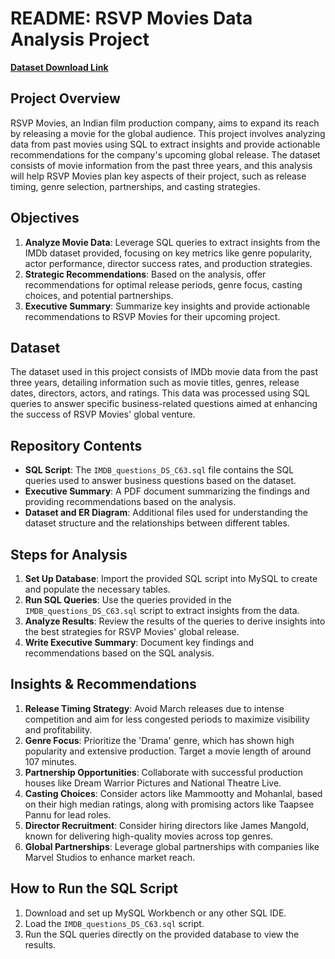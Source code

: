 # README: RSVP Movies Data Analysis Project

[**Dataset Download Link**](https://1024terabox.com/s/1UE2gtMB5QGvv2uwLNcuGBw)

## Project Overview

RSVP Movies, an Indian film production company, aims to expand its reach by releasing a movie for the global audience. This project involves analyzing data from past movies using SQL to extract insights and provide actionable recommendations for the company's upcoming global release. The dataset consists of movie information from the past three years, and this analysis will help RSVP Movies plan key aspects of their project, such as release timing, genre selection, partnerships, and casting strategies.

## Objectives

1. **Analyze Movie Data**: Leverage SQL queries to extract insights from the IMDb dataset provided, focusing on key metrics like genre popularity, actor performance, director success rates, and production strategies.
2. **Strategic Recommendations**: Based on the analysis, offer recommendations for optimal release periods, genre focus, casting choices, and potential partnerships.
3. **Executive Summary**: Summarize key insights and provide actionable recommendations to RSVP Movies for their upcoming project.

## Dataset

The dataset used in this project consists of IMDb movie data from the past three years, detailing information such as movie titles, genres, release dates, directors, actors, and ratings. This data was processed using SQL queries to answer specific business-related questions aimed at enhancing the success of RSVP Movies' global venture.

## Repository Contents

- **SQL Script**: The `IMDB_questions_DS_C63.sql` file contains the SQL queries used to answer business questions based on the dataset.
- **Executive Summary**: A PDF document summarizing the findings and providing recommendations based on the analysis.
- **Dataset and ER Diagram**: Additional files used for understanding the dataset structure and the relationships between different tables.

## Steps for Analysis

1. **Set Up Database**: Import the provided SQL script into MySQL to create and populate the necessary tables.
2. **Run SQL Queries**: Use the queries provided in the `IMDB_questions_DS_C63.sql` script to extract insights from the data.
3. **Analyze Results**: Review the results of the queries to derive insights into the best strategies for RSVP Movies' global release.
4. **Write Executive Summary**: Document key findings and recommendations based on the SQL analysis.

## Insights & Recommendations

1. **Release Timing Strategy**: Avoid March releases due to intense competition and aim for less congested periods to maximize visibility and profitability.
2. **Genre Focus**: Prioritize the 'Drama' genre, which has shown high popularity and extensive production. Target a movie length of around 107 minutes.
3. **Partnership Opportunities**: Collaborate with successful production houses like Dream Warrior Pictures and National Theatre Live.
4. **Casting Choices**: Consider actors like Mammootty and Mohanlal, based on their high median ratings, along with promising actors like Taapsee Pannu for lead roles.
5. **Director Recruitment**: Consider hiring directors like James Mangold, known for delivering high-quality movies across top genres.
6. **Global Partnerships**: Leverage global partnerships with companies like Marvel Studios to enhance market reach.

## How to Run the SQL Script

1. Download and set up MySQL Workbench or any other SQL IDE.
2. Load the `IMDB_questions_DS_C63.sql` script.
3. Run the SQL queries directly on the provided database to view the results.
